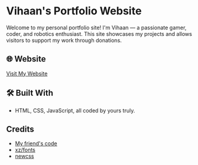 # Vihaan's Portfolio Website

Welcome to my personal portfolio site! I'm Vihaan — a passionate gamer, coder, and robotics enthusiast. This site showcases my projects and allows visitors to support my work through donations.

## 🌐 Website
[Visit My Website](https://vihaanvp.github.io/)

## 🛠️ Built With
- HTML, CSS, JavaScript, all coded by yours truly.

## Credits
- [My friend's code](https://github.com/bedxnta/bedxnta.github.io/tree/28e30b2b83ef4597819c433fd1a372101c27afbf)
- [xz/fonts](https://fonts.xz.style/)
- [newcss](https://newcss.net/usage/)